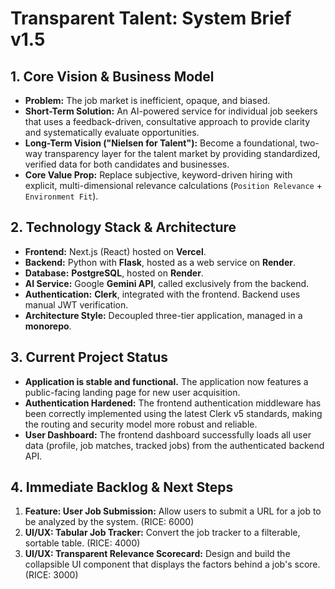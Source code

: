 # Transparent Talent: System Brief v1.5

## 1. Core Vision & Business Model
*   **Problem:** The job market is inefficient, opaque, and biased.
*   **Short-Term Solution:** An AI-powered service for individual job seekers that uses a feedback-driven, consultative approach to provide clarity and systematically evaluate opportunities.
*   **Long-Term Vision ("Nielsen for Talent"):** Become a foundational, two-way transparency layer for the talent market by providing standardized, verified data for both candidates and businesses.
*   **Core Value Prop:** Replace subjective, keyword-driven hiring with explicit, multi-dimensional relevance calculations (`Position Relevance` + `Environment Fit`).

## 2. Technology Stack & Architecture
*   **Frontend:** Next.js (React) hosted on **Vercel**.
*   **Backend:** Python with **Flask**, hosted as a web service on **Render**.
*   **Database:** **PostgreSQL**, hosted on **Render**.
*   **AI Service:** Google **Gemini API**, called exclusively from the backend.
*   **Authentication:** **Clerk**, integrated with the frontend. Backend uses manual JWT verification.
*   **Architecture Style:** Decoupled three-tier application, managed in a **monorepo**.

## 3. Current Project Status
*   **Application is stable and functional.** The application now features a public-facing landing page for new user acquisition.
*   **Authentication Hardened:** The frontend authentication middleware has been correctly implemented using the latest Clerk v5 standards, making the routing and security model more robust and reliable.
*   **User Dashboard:** The frontend dashboard successfully loads all user data (profile, job matches, tracked jobs) from the authenticated backend API.

## 4. Immediate Backlog & Next Steps
1.  **Feature: User Job Submission:** Allow users to submit a URL for a job to be analyzed by the system. (RICE: 6000)
2.  **UI/UX: Tabular Job Tracker:** Convert the job tracker to a filterable, sortable table. (RICE: 4000)
3.  **UI/UX: Transparent Relevance Scorecard:** Design and build the collapsible UI component that displays the factors behind a job's score. (RICE: 3000)